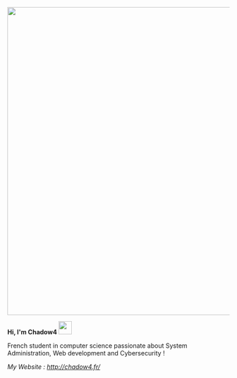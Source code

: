 <p align="center">
  <img width="700px" src="http://chadow4.fr/Efect.png">
</p>

**Hi, I'm Chadow4** <img  width="30px" src="https://camo.githubusercontent.com/e8e7b06ecf583bc040eb60e44eb5b8e0ecc5421320a92929ce21522dbc34c891/68747470733a2f2f6d656469612e67697068792e636f6d2f6d656469612f6876524a434c467a6361737252346961377a2f67697068792e676966">

French student in computer science passionate about System Administration, Web development and Cybersecurity ! 

*My Website : http://chadow4.fr/*
